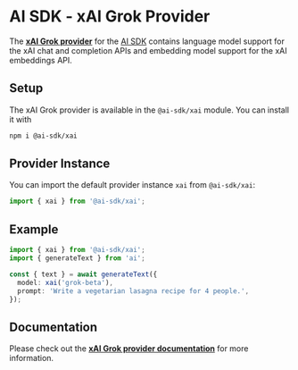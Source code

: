 # AI SDK - xAI Grok Provider

The **[xAI Grok provider](https://sdk.vercel.ai/providers/ai-sdk-providers/xai)** for the [AI SDK](https://sdk.vercel.ai/docs)
contains language model support for the xAI chat and completion APIs and embedding model support for the xAI embeddings API.

## Setup

The xAI Grok provider is available in the `@ai-sdk/xai` module. You can install it with

```bash
npm i @ai-sdk/xai
```

## Provider Instance

You can import the default provider instance `xai` from `@ai-sdk/xai`:

```ts
import { xai } from '@ai-sdk/xai';
```

## Example

```ts
import { xai } from '@ai-sdk/xai';
import { generateText } from 'ai';

const { text } = await generateText({
  model: xai('grok-beta'),
  prompt: 'Write a vegetarian lasagna recipe for 4 people.',
});
```

## Documentation

Please check out the **[xAI Grok provider documentation](https://sdk.vercel.ai/providers/ai-sdk-providers/grok)** for more information.
